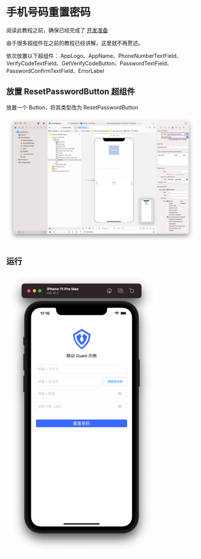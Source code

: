 # 手机号码重置密码

<LastUpdated/>

阅读此教程之前，确保已经完成了 [开发准备](/reference/sdk-for-ios/develop)

由于很多超组件在之前的教程已经讲解，这里就不再赘述。

依次放置以下超组件： AppLogo、AppName、PhoneNumberTextField、VerifyCodeTextField、GetVerifyCodeButton、PasswordTextField、PasswordConfirmTextField、ErrorLabel

## 放置 ResetPasswordButton 超组件

放置一个 Button，将其类型改为 ResetPasswordButton

![](./images/reset-password-by-phone1.png)

## 运行

<img src="./images/reset-password-by-phone2.png" alt="drawing" width="400"/>
